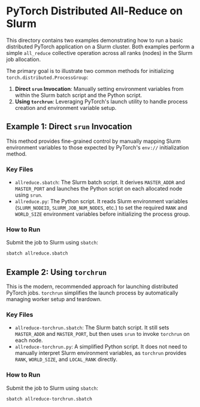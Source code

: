 # PyTorch Distributed All-Reduce on Slurm

This directory contains two examples demonstrating how to run a basic distributed PyTorch application on a Slurm cluster. Both examples perform a simple `all_reduce` collective operation across all ranks (nodes) in the Slurm job allocation.

The primary goal is to illustrate two common methods for initializing `torch.distributed.ProcessGroup`:

1.  **Direct `srun` Invocation**: Manually setting environment variables from within the Slurm batch script and the Python script.
2.  **Using `torchrun`**: Leveraging PyTorch's launch utility to handle process creation and environment variable setup.

## Example 1: Direct `srun` Invocation

This method provides fine-grained control by manually mapping Slurm environment variables to those expected by PyTorch's `env://` initialization method.

### Key Files

*   `allreduce.sbatch`: The Slurm batch script. It derives `MASTER_ADDR` and `MASTER_PORT` and launches the Python script on each allocated node using `srun`.
*   `allreduce.py`: The Python script. It reads Slurm environment variables (`SLURM_NODEID`, `SLURM_JOB_NUM_NODES`, etc.) to set the required `RANK` and `WORLD_SIZE` environment variables before initializing the process group.

### How to Run

Submit the job to Slurm using `sbatch`:

```bash
sbatch allreduce.sbatch
```

## Example 2: Using `torchrun`

This is the modern, recommended approach for launching distributed PyTorch jobs. `torchrun` simplifies the launch process by automatically managing worker setup and teardown.

### Key Files

*   `allreduce-torchrun.sbatch`: The Slurm batch script. It still sets `MASTER_ADDR` and `MASTER_PORT`, but then uses `srun` to invoke `torchrun` on each node.
*   `allreduce-torchrun.py`: A simplified Python script. It does not need to manually interpret Slurm environment variables, as `torchrun` provides `RANK`, `WORLD_SIZE`, and `LOCAL_RANK` directly.

### How to Run

Submit the job to Slurm using `sbatch`:

```bash
sbatch allreduce-torchrun.sbatch
```
